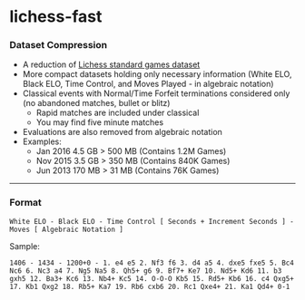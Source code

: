 # lichess-fast

### Dataset Compression
- A reduction of [Lichess standard games dataset](https://database.lichess.org/#standard_games)
- More compact datasets holding only necessary information (White ELO, Black ELO, Time Control, and Moves Played - in algebraic notation)
- Classical events with Normal/Time Forfeit terminations considered only (no abandoned matches, bullet or blitz)
  - Rapid matches are included under classical
  - You may find five minute matches
- Evaluations are also removed from algebraic notation
- Examples:
  - Jan 2016 4.5 GB > 500 MB (Contains 1.2M Games)
  - Nov 2015 3.5 GB > 350 MB (Contains 840K Games)
  - Jun 2013 170 MB > 31 MB (Contains 76K Games)

---
### Format
```
White ELO - Black ELO - Time Control [ Seconds + Increment Seconds ] - Moves [ Algebraic Notation ]
```
Sample:
```
1406 - 1434 - 1200+0 - 1. e4 e5 2. Nf3 f6 3. d4 a5 4. dxe5 fxe5 5. Bc4 Nc6 6. Nc3 a4 7. Ng5 Na5 8. Qh5+ g6 9. Bf7+ Ke7 10. Nd5+ Kd6 11. b3 gxh5 12. Ba3+ Kc6 13. Nb4+ Kc5 14. O-O-O Kb5 15. Rd5+ Kb6 16. c4 Qxg5+ 17. Kb1 Qxg2 18. Rb5+ Ka7 19. Rb6 cxb6 20. Rc1 Qxe4+ 21. Ka1 Qd4+ 0-1
```
